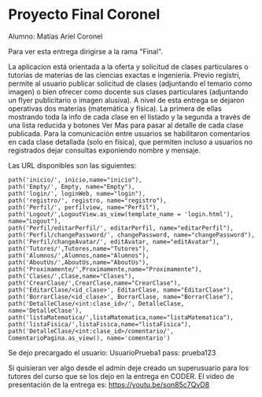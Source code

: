 # Proyecto Final Coronel

Alumno: Matías Ariel Coronel

Para ver esta entrega dirigirse a la rama "Final".

La aplicacion está orientada a la oferta y solicitud de clases particulares o tutorías de materias de las ciencias exactas e ingeniería.
Previo registri, permite al usuario publicar solicitud de clases (adjuntando el temario como imagen) o bien ofrecer como docente sus
clases particulares (adjuntando un flyer publicitario o imagen alusiva). 
A nivel de esta entrega se dejaron operativas dos materias (matemática y física). 
La primera de ellas mostrando toda la info de cada clase en el listado y la segunda a través de una lista reducida y botones Ver Mas
para pasar al detalle de cada clase publicada.
Para la comunicación entre usuarios se habilitaron comentarios en cada clase detallada (solo en física), que permiten incluso a usuarios
no registrados dejar consultas exponiendo nombre y mensaje.

Las URL disponibles son las siguientes:

    path('inicio/', inicio,name="inicio"),
    path('Empty/', Empty, name="Empty"),
    path('login/', loginWeb, name="login"),
    path('registro/', registro, name="registro"),
    path('Perfil/', perfilview, name="Perfil"),
    path('Logout/',LogoutView.as_view(template_name = 'login.html'), name="Logout"),
    path('Perfil/editarPerfil/', editarPerfil, name="editarPerfil"),
    path('Perfil/changePassword/', changePassword, name="changePassword"),
    path('Perfil/changeAvatar/', editAvatar, name="editAvatar"),
    path('Tutores/',Tutores,name="Tutores"),
    path('Alumnos/',Alumnos,name="Alumnos"),
    path('AboutUs/',AboutUs,name="AboutUs"),
    path('Proximamente/',Proximamente,name="Proximamente"),
    path('Clases/',Clase,name="Clases"),
    path('CrearClase/',CrearClase,name="CrearClase"),
    path('EditarClase/<id_clase>', EditarClase, name="EditarClase"),
    path('BorrarClase/<id_clase>', BorrarClase, name="BorrarClase"),
    path('DetalleClase/<int:clase_id>/', DetalleClase, name='DetalleClase'),
    path('listaMatematica/',listaMatematica,name="listaMatematica"),
    path('listaFisica/',listaFisica,name="listaFisica"),
    path('DetalleClase/<int:clase_id>/comentario/', ComentarioPagina.as_view(), name='comentario')


Se dejo precargado el usuario:
UsuarioPrueba1
pass: prueba123

Si quisieran ver algo desde el admin deje creado un superusuario para los tutores del curso que se los dejo en la entrega en CODER.
El video de presentación de la entrega es: https://youtu.be/son85c7QvD8


